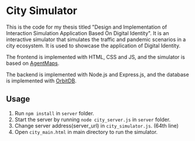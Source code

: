
# City Simulator

This is the code for my thesis titled "Design and Implementation of Interaction Simulation Application Based On Digital Identity". It is an interactive simulator that simulates the traffic and pandemic scenarios in a city ecosystem. It is used to showcase the application of Digital Identity.

The frontend is implemented with HTML, CSS and JS, and the simulator is based on [AgentMaps](https://github.com/noncomputable/AgentMaps).

The backend is implemented with Node.js and Express.js, and the database is implemented with [OrbitDB](https://github.com/orbitdb/orbit-db).

## Usage

1. Run `npm install` in `server` folder.
2. Start the server by running `node city_server.js` in `server` folder.
3. Change server address(server_url) in `city_simulator.js`. (64th line)
4. Open `city_main.html` in main directory to run the simulator.
